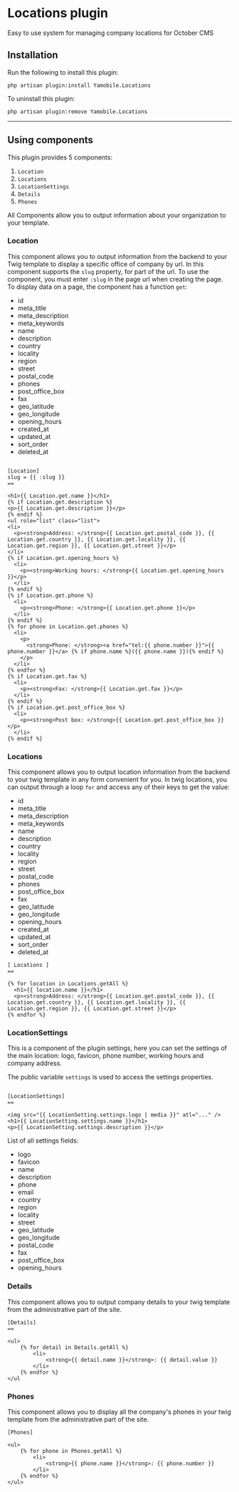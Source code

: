 # Locations plugin

Easy to use system for managing company locations for October CMS


## Installation

Run the following to install this plugin:

```
php artisan plugin:install Yamobile.Locations
```

To uninstall this plugin:

```
php artisan plugin:remove Yamobile.Locations
```
___


## Using components

This plugin provides 5 components:
1. `Location`
2. `Locations`
3. `LocationSettings`
4. `Details`
5. `Phones`

All Components allow you to output information about your organization to your template.


### Location


This component allows you to output information from the backend to your Twig template to display a specific office of company by url. 
In this component supports the `slug` property, for part of the url.
To use the component, you must enter `:slug` in the page url when creating the page.
To display data on a page, the component has a function `get`:
* id
* meta_title
* meta_description
* meta_keywords
* name
* description
* country
* locality
* region
* street
* postal_code
* phones
* post_office_box
* fax
* geo_latitude
* geo_longitude
* opening_hours
* created_at
* updated_at
* sort_order
* deleted_at


``` Twig

[Location]
slug = {{ :slug }}
==

<h1>{{ Location.get.name }}</h1>
{% if Location.get.description %}
<p>{{ Location.get.description }}</p>
{% endif %}
<ul role="list" class="list">
<li>
  <p><strong>Address: </strong>{{ Location.get.postal_code }}, {{ Location.get.country }}, {{ Location.get.locality }}, {{ Location.get.region }}, {{ Location.get.street }}</p>
</li>
{% if Location.get.opening_hours %}
  <li>
    <p><strong>Working hours: </strong>{{ Location.get.opening_hours }}</p>
  </li>
{% endif %}
{% if Location.get.phone %}
  <li>
    <p><strong>Phone: </strong>{{ Location.get.phone }}</p>
  </li>
{% endif %}
{% for phone in Location.get.phones %}
  <li>
    <p>
      <strong>Phone: </strong><a href="tel:{{ phone.number }}">{{ phone.number }}</a> {% if phone.name %}({{ phone.name }}){% endif %}
    </p>
  </li>
{% endfor %}
{% if Location.get.fax %}
  <li>
    <p><strong>Fax: </strong>{{ Location.get.fax }}</p>
  </li>
{% endif %}
{% if Location.get.post_office_box %}
  <li>
    <p><strong>Post box: </strong>{{ Location.get.post_office_box }}</p>
  </li>
{% endif %}
```


### Locations

This component allows you to output location information
from the backend to your twig template in any form convenient for you.
In twig locations, you can output through a loop `for` and access any of their keys to get the value:
* id
* meta_title
* meta_description
* meta_keywords
* name
* description
* country
* locality
* region
* street
* postal_code
* phones
* post_office_box
* fax
* geo_latitude
* geo_longitude
* opening_hours
* created_at
* updated_at
* sort_order
* deleted_at


```Twig
[ Locations ]
==

{% for location in Locations.getAll %}
  <h1>{{ location.name }}</h1>
  <p><strong>Address: </strong>{{ Location.get.postal_code }}, {{ Location.get.country }}, {{ Location.get.locality }}, {{ Location.get.region }}, {{ Location.get.street }}</p>
{% endfor %}

```


### LocationSettings

This is a component of the plugin settings,
here you can set the settings of the main location:
logo, favicon, phone number, working hours and company address.

The public variable `settings` is used to access the settings properties.

```Twig

[LocationSettings]
==

<img src="{{ LocationSetting.settings.logo | media }}" atl="..." />
<h1>{{ LocationSetting.settings.name }}</h1>
<p>{{ LocationSetting.settings.description }}</p>

```

List of all settings fields:
* logo 
* favicon
* name
* description
* phone
* email
* country
* region
* locality
* street
* geo_latitude
* geo_longitude
* postal_code
* fax
* post_office_box
* opening_hours


### Details

This component allows you to output company details to your twig template from the administrative part of the site.

``` Twig
[Details]
==

<ul>
    {% for detail in Details.getAll %}
        <li>
            <strong>{{ detail.name }}</strong>: {{ detail.value }}
        </li>
    {% endfor %}
</ul
```

### Phones

This component allows you to display all the company's phones in your twig template from the administrative part of the site.

``` Twig
[Phones]

<ul>
    {% for phone in Phones.getAll %}
        <li>
            <strong>{{ phone.name }}</strong>: {{ phone.number }}
        </li>
    {% endfor %}
</ul>
```